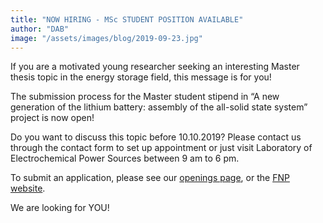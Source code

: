 ```yaml
---
title: "NOW HIRING - MSc STUDENT POSITION AVAILABLE"
author: "DAB"
image: "/assets/images/blog/2019-09-23.jpg"
---
```


If you are a motivated young researcher seeking an interesting Master thesis
topic in the energy storage field, this message is for you!

The submission process for the Master student stipend in “A new generation of
the lithium battery: assembly of the all-solid state system” project is now
open! 

Do you want to discuss this topic before 10.10.2019? Please contact us through
the contact form to set up appointment or just visit Laboratory of
Electrochemical Power Sources between 9 am to 6 pm. 

To submit an application, please see our [openings page](https://lisec-tech.com/team/openings),
or the [FNP
website](https://www.fnp.org.pl/oferta_pracy/magistrant-chemia-fizyczna-chemia-nieorganiczna-elektrochemia-2/).

We are looking for YOU!
